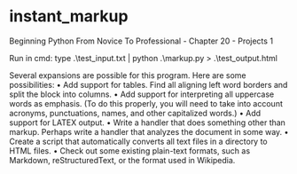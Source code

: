 # instant_markup
Beginning Python From Novice To Professional - Chapter 20 - Projects 1

Run in cmd:
type .\test_input.txt | python .\markup.py > .\test_output.html


Several expansions are possible for this program. Here are some possibilities: 
• Add support for tables. Find all aligning left word borders and split the block into columns.
• Add support for interpreting all uppercase words as emphasis. (To do this properly, you will need to take into account acronyms, punctuations, names, and other capitalized words.)
• Add support for LATEX output.
• Write a handler that does something other than markup. Perhaps write a handler that analyzes the document in some way.
• Create a script that automatically converts all text files in a directory to HTML files.
• Check out some existing plain-text formats, such as Markdown, reStructuredText, or the format used in Wikipedia.
